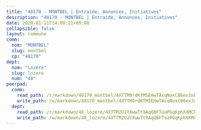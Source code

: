 ```yaml
---
title: "48170 - MONTBEL | Entraide, Annonces, Initiatives"
description: "48170 - MONTBEL | Entraide, Annonces, Initiatives"
date: 2020-01-11T14:09:21+09:00
collapsible: false
layout: commune
comm:
  nom: "MONTBEL"
  slug: montbel
  cp: "48170"
dept:
  nom: "Lozère"
  slug: lozere
  num: "48"
peerpad:
  comm:
    read_path: /r/markdown/48170_montbel/4XTTM9rdKfM5EHwTAcqNoxC86ex3nFxH18pCyXrZDRBJCdXXx
    write_path: /w/markdown/48170_montbel/4XTTM9rdKfM5EHwTAcqNoxC86ex3nFxH18pCyXrZDRBJCdXXx-K3TgUAEuK8HP9ARsp1PVP73E2G28GyLtyF9KTtz76FyjZLQdS1CgK4gYjhsoUX43ezwan3NrwHXeUsv3WWfoTzBZPg1hPfWLuEGNXoyeeDhq42FjU4rztBUFK8MEoep3Jx86pGZ8
  dept:
    read_path: /r/markdown/48_lozere/4XTTM2U2YXwwTt9AqQBFToaPGqKphXXMCbRQJd3ieCWApZKhp
    write_path: /w/markdown/48_lozere/4XTTM2U2YXwwTt9AqQBFToaPGqKphXXMCbRQJd3ieCWApZKhp-K3TgU8LFw2VbEvF8YT63nrQb5nBCHp3LkChLkTGaYr9v91U6euBJvc2gC6ZE26iQLtBcf6bgLU5YQs5jKcnyLY5qYAH3MFy4H4ZDybCAkb97J6HGTY7nKmFopGDHEk7j5murpeJa
---
```


